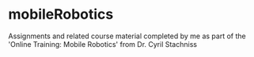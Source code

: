 # mobileRobotics
Assignments and related course material completed by me as part of the 'Online Training: Mobile Robotics' from Dr. Cyril Stachniss
